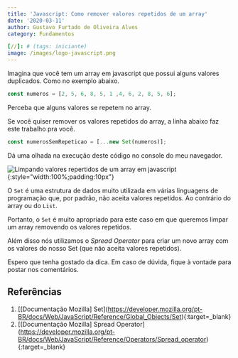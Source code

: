 ```yaml
---
title: 'Javascript: Como remover valores repetidos de um array'
date: '2020-03-11'
author: Gustavo Furtado de Oliveira Alves
category: Fundamentos

[//]: # (tags: iniciante)
image: /images/logo-javascript.png
---
```

Imagina que você tem um array em javascript que possui alguns valores duplicados. Como no exemplo abaixo.

```javascript
const numeros = [2, 5, 6, 8, 5, 1 ,4, 6, 2, 8, 5, 6];
```

Perceba que alguns valores se repetem no array.

Se você quiser remover os valores repetidos do array, a linha abaixo faz este trabalho pra você.

```javascript
const numerosSemRepeticao = [...new Set(numeros)];
```

Dá uma olhada na execução deste código no console do meu navegador.

![Limpando valores repertidos de um array em javascript](/images/limpando-array-com-valores-repetidos.gif){:style="width:100%;padding:10px"}

O `Set` é uma estrutura de dados muito utilizada em várias linguagens de programação que, por padrão, não aceita valores repetidos. Ao contrário do array ou do `List`.

Portanto, o `Set` é muito apropriado para este caso em que queremos limpar um array removendo os valores repetidos.

Além disso nós utilizamos o *Spread Operator* para criar um novo array com os valores do nosso Set (que não aceita valores repetidos).

Espero que tenha gostado da dica. Em caso de dúvida, fique à vontade para postar nos comentários.

## Referências

1. \[[Documentação Mozilla] Set](https://developer.mozilla.org/pt-BR/docs/Web/JavaScript/Reference/Global_Objects/Set){:target=_blank}
2. \[[Documentação Mozilla] Spread Operator](https://developer.mozilla.org/pt-BR/docs/Web/JavaScript/Reference/Operators/Spread_operator){:target=_blank}
